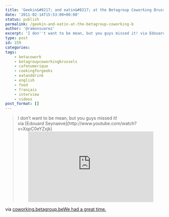 ```yaml
---
title: 'Geekin&#8217; and eatin&#8217; at the Betagroup Coworking Brussels (AKA Betacowork)'
date: '2011-02-14T15:53:00+00:00'
status: publish
permalink: /geekin-and-eatin-at-the-betagroup-coworking-b
author: '@ramonsuarez'
excerpt: 'I don''t want to be mean, but you guys missed it! via Edouard Seynaeve via coworking.betagroup.be We had a great time.'
type: post
id: 159
categories:
tags:
    - betacowork
    - betagroupcoworkingbrussels
    - cafenumerique
    - cookingforgeeks
    - eatanddrink
    - english
    - food
    - français
    - interview
    - videos
post_format: []
---
```

> <div class="paragraph editable-text" style="text-align:left;">I don’t want to be mean, but you guys missed it!</div>via [Edouard Seynaeve](http://www.youtube.com/watch?v=XspC0eYZxjk)</div><div><div class="wcustomhtml"><div class="embed-vimeo" style="text-align: center;"><iframe allowfullscreen="" frameborder="0" height="224" mozallowfullscreen="" src="https://player.vimeo.com/video/19824646" webkitallowfullscreen="" width="398"></iframe></div></div></div>

via [coworking.betagroup.be](http://coworking.betagroup.be/1/post/2011/02/geekin-and-eatin.html)</div>[We had a great time.](http://www.cafenumerique.be/2011/02/05/geeknfood/)

</div>